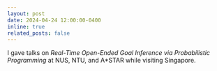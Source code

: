 ```yaml
---
layout: post
date: 2024-04-24 12:00:00-0400
inline: true
related_posts: false
---
```


I gave talks on *Real-Time Open-Ended Goal Inference via Probabilistic Programming* at NUS, NTU, and A*STAR while visiting Singapore.
